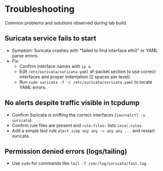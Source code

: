 
# Troubleshooting

Common problems and solutions observed during lab build.

## Suricata service fails to start
- Symptom: Suricata crashes with "failed to find interface eth0" or YAML parse errors.
- Fix:
  - Confirm interface names with `ip a`.
  - Edit `/etc/suricata/suricata.yaml` af-packet section to use correct interfaces and proper indentation (2 spaces per level).
  - Run `sudo suricata -T -c /etc/suricata/suricata.yaml` to locate YAML errors.

## No alerts despite traffic visible in tcpdump
- Confirm Suricata is sniffing the correct interfaces (`journalctl -u suricata`).
- Confirm rule files are present and `rule-files:` lists `local.rules`.
- Add a simple test rule `alert icmp any any -> any any ...` and restart suricata.

## Permission denied errors (logs/tailing)
- Use `sudo` for commands like `tail -f /var/log/suricata/fast.log`.
